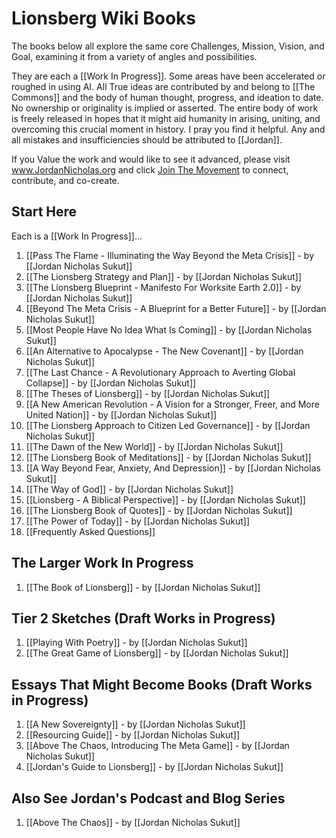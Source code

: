 # Lionsberg Wiki Books 

The books below all explore the same core Challenges, Mission, Vision, and Goal, examining it from a variety of angles and possibilities. 

They are each a [[Work In Progress]]. Some areas have been accelerated or roughed in using AI. All True ideas are contributed by and belong to [[The Commons]] and the body of human thought, progress, and ideation to date. No ownership or originality is implied or asserted. The entire body of work is freely released in hopes that it might aid humanity in arising, uniting, and overcoming this crucial moment in history. I pray you find it helpful. Any and all mistakes and insufficiencies should be attributed to [[Jordan]].  

If you Value the work and would like to see it advanced, please visit www.JordanNicholas.org and click [Join The Movement](https://jordannicholas.org/join_the_movement) to connect, contribute, and co-create.  
## Start Here 

Each is a [[Work In Progress]]... 

1. [[Pass The Flame - Illuminating the Way Beyond the Meta Crisis]] - by [[Jordan Nicholas Sukut]]  
2. [[The Lionsberg Strategy and Plan]] - by [[Jordan Nicholas Sukut]]  
3. [[The Lionsberg Blueprint - Manifesto For Worksite Earth 2.0]] - by [[Jordan Nicholas Sukut]] 
4. [[Beyond The Meta Crisis - A Blueprint for a Better Future]] - by [[Jordan Nicholas Sukut]]    
5. [[Most People Have No Idea What Is Coming]] - by [[Jordan Nicholas Sukut]]  
6. [[An Alternative to Apocalypse - The New Covenant]] - by [[Jordan Nicholas Sukut]]  
7. [[The Last Chance - A Revolutionary Approach to Averting Global Collapse]] - by [[Jordan Nicholas Sukut]]   
8. [[The Theses of Lionsberg]] - by [[Jordan Nicholas Sukut]]
9. [[A New American Revolution - A Vision for a Stronger, Freer, and More United Nation]] - by [[Jordan Nicholas Sukut]]   
10. [[The Lionsberg Approach to Citizen Led Governance]] - by [[Jordan Nicholas Sukut]]  
11. [[The Dawn of the New World]] - by [[Jordan Nicholas Sukut]]   
12. [[The Lionsberg Book of Meditations]] - by [[Jordan Nicholas Sukut]]   
13. [[A Way Beyond Fear, Anxiety, And Depression]]  - by [[Jordan Nicholas Sukut]] 
14. [[The Way of God]] - by [[Jordan Nicholas Sukut]]  
15. [[Lionsberg - A Biblical Perspective]] - by [[Jordan Nicholas Sukut]]  
16. [[The Lionsberg Book of Quotes]] - by [[Jordan Nicholas Sukut]]  
17. [[The Power of Today]] - by [[Jordan Nicholas Sukut]]  
18. [[Frequently Asked Questions]] 

## The Larger Work In Progress

1. [[The Book of Lionsberg]] -  by [[Jordan Nicholas Sukut]]  

## Tier 2 Sketches (Draft Works in Progress)

1. [[Playing With Poetry]] - by [[Jordan Nicholas Sukut]]  
2. [[The Great Game of Lionsberg]] - by [[Jordan Nicholas Sukut]]  

## Essays That Might Become Books (Draft Works in Progress)

1. [[A New Sovereignty]] - by [[Jordan Nicholas Sukut]]  
2. [[Resourcing Guide]] - by [[Jordan Nicholas Sukut]]  
3. [[Above The Chaos, Introducing The Meta Game]] - by [[Jordan Nicholas Sukut]]  
4. [[Jordan's Guide to Lionsberg]] - by [[Jordan Nicholas Sukut]]  
## Also See Jordan's Podcast and Blog Series 

1. [[Above The Chaos]] - by [[Jordan Nicholas Sukut]]  

